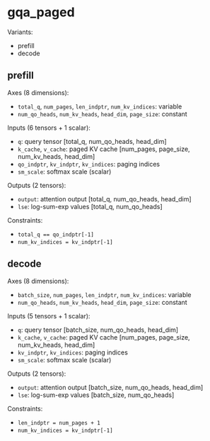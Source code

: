 # gqa_paged

Variants:
- prefill
- decode

## prefill

Axes (8 dimensions):
- `total_q`, `num_pages`, `len_indptr`, `num_kv_indices`: variable
- `num_qo_heads`, `num_kv_heads`, `head_dim`, `page_size`: constant

Inputs (6 tensors + 1 scalar):
- `q`: query tensor [total_q, num_qo_heads, head_dim]
- `k_cache`, `v_cache`: paged KV cache [num_pages, page_size, num_kv_heads, head_dim]
- `qo_indptr`, `kv_indptr`, `kv_indices`: paging indices
- `sm_scale`: softmax scale (scalar)

Outputs (2 tensors):
- `output`: attention output [total_q, num_qo_heads, head_dim]
- `lse`: log-sum-exp values [total_q, num_qo_heads]

Constraints:
- `total_q == qo_indptr[-1]`
- `num_kv_indices = kv_indptr[-1]`

## decode

Axes (8 dimensions):
- `batch_size`, `num_pages`, `len_indptr`, `num_kv_indices`: variable
- `num_qo_heads`, `num_kv_heads`, `head_dim`, `page_size`: constant

Inputs (5 tensors + 1 scalar):
- `q`: query tensor [batch_size, num_qo_heads, head_dim]
- `k_cache`, `v_cache`: paged KV cache [num_pages, page_size, num_kv_heads, head_dim]
- `kv_indptr`, `kv_indices`: paging indices
- `sm_scale`: softmax scale (scalar)

Outputs (2 tensors):
- `output`: attention output [batch_size, num_qo_heads, head_dim]
- `lse`: log-sum-exp values [batch_size, num_qo_heads]

Constraints:
- `len_indptr = num_pages + 1`
- `num_kv_indices = kv_indptr[-1]`
